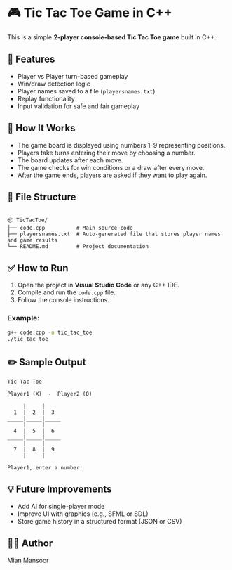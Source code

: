 # 🎮 Tic Tac Toe Game in C++

This is a simple **2-player console-based Tic Tac Toe game** built in C++.

## 🧠 Features

- Player vs Player turn-based gameplay
- Win/draw detection logic
- Player names saved to a file (`playersnames.txt`)
- Replay functionality
- Input validation for safe and fair gameplay

## 📄 How It Works

- The game board is displayed using numbers 1–9 representing positions.
- Players take turns entering their move by choosing a number.
- The board updates after each move.
- The game checks for win conditions or a draw after every move.
- After the game ends, players are asked if they want to play again.

## 📁 File Structure

```

📦 TicTacToe/
├── code.cpp          # Main source code
├── playersnames.txt  # Auto-generated file that stores player names and game results
└── README.md         # Project documentation

````

## ✅ How to Run

1. Open the project in **Visual Studio Code** or any C++ IDE.
2. Compile and run the `code.cpp` file.
3. Follow the console instructions.

### Example:

```bash
g++ code.cpp -o tic_tac_toe
./tic_tac_toe
````

## ✏️ Sample Output

```
Tic Tac Toe

Player1 (X)  -  Player2 (O)

     |     |     
  1  |  2  |  3
_____|_____|_____
     |     |     
  4  |  5  |  6
_____|_____|_____
     |     |     
  7  |  8  |  9
     |     |     

Player1, enter a number:
```

## 💡 Future Improvements

* Add AI for single-player mode
* Improve UI with graphics (e.g., SFML or SDL)
* Store game history in a structured format (JSON or CSV)

## 🧑‍💻 Author

Mian Mansoor

